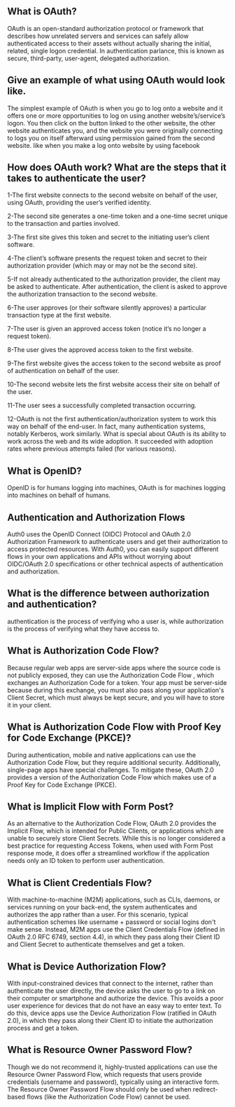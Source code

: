## What is OAuth?
OAuth is an open-standard authorization protocol or framework that describes how unrelated servers and services can safely allow authenticated access to their assets without actually sharing the initial, related, single logon credential. In authentication parlance, this is known as secure, third-party, user-agent, delegated authorization.

## Give an example of what using OAuth would look like.
The simplest example of OAuth is when you go to log onto a website and it offers one or more opportunities to log on using another website’s/service’s logon. You then click on the button linked to the other website, the other website authenticates you, and the website you were originally connecting to logs you on itself afterward using permission gained from the second website.
like when you make a log onto website by using facebook

## How does OAuth work? What are the steps that it takes to authenticate the user?
1-The first website connects to the second website on behalf of the user, using OAuth, providing the user’s verified identity.

2-The second site generates a one-time token and a one-time secret unique to the transaction and parties involved.

3-The first site gives this token and secret to the initiating user’s client software.

4-The client’s software presents the request token and secret to their authorization provider (which may or may not be the second site).

5-If not already authenticated to the authorization provider, the client may be asked to authenticate. After authentication, the client is asked to approve the authorization transaction to the second website.

6-The user approves (or their software silently approves) a particular transaction type at the first website.

7-The user is given an approved access token (notice it’s no longer a request token).

8-The user gives the approved access token to the first website.

9-The first website gives the access token to the second website as proof of authentication on behalf of the user.

10-The second website lets the first website access their site on behalf of the user.

11-The user sees a successfully completed transaction occurring.

12-OAuth is not the first authentication/authorization system to work this way on behalf of the end-user. In fact, many authentication systems, notably Kerberos, work similarly. What is special about OAuth is its ability to work across the web and its wide adoption. It succeeded with adoption rates where previous attempts failed (for various reasons).
## What is OpenID?
OpenID is for humans logging into machines, OAuth is for machines logging into machines on behalf of humans.

## Authentication and Authorization Flows

Auth0 uses the OpenID Connect (OIDC) Protocol and OAuth 2.0 Authorization Framework to authenticate users and get their authorization to access protected resources. With Auth0, you can easily support different flows in your own applications and APIs without worrying about OIDC/OAuth 2.0 specifications or other technical aspects of authentication and authorization.

## What is the difference between authorization and authentication?
authentication is the process of verifying who a user is, while authorization is the process of verifying what they have access to.

## What is Authorization Code Flow?
Because regular web apps are server-side apps where the source code is not publicly exposed, they can use the Authorization Code Flow , which exchanges an Authorization Code for a token. Your app must be server-side because during this exchange, you must also pass along your application's Client Secret, which must always be kept secure, and you will have to store it in your client.

## What is Authorization Code Flow with Proof Key for Code Exchange (PKCE)?
During authentication, mobile and native applications can use the Authorization Code Flow, but they require additional security. Additionally, single-page apps have special challenges. To mitigate these, OAuth 2.0 provides a version of the Authorization Code Flow which makes use of a Proof Key for Code Exchange (PKCE).

## What is Implicit Flow with Form Post?
As an alternative to the Authorization Code Flow, OAuth 2.0 provides the Implicit Flow, which is intended for Public Clients, or applications which are unable to securely store Client Secrets. While this is no longer considered a best practice for requesting Access Tokens, when used with Form Post response mode, it does offer a streamlined workflow if the application needs only an ID token to perform user authentication.

## What is Client Credentials Flow?
With machine-to-machine (M2M) applications, such as CLIs, daemons, or services running on your back-end, the system authenticates and authorizes the app rather than a user. For this scenario, typical authentication schemes like username + password or social logins don't make sense. Instead, M2M apps use the Client Credentials Flow (defined in OAuth 2.0 RFC 6749, section 4.4), in which they pass along their Client ID and Client Secret to authenticate themselves and get a token.

## What is Device Authorization Flow?
With input-constrained devices that connect to the internet, rather than authenticate the user directly, the device asks the user to go to a link on their computer or smartphone and authorize the device. This avoids a poor user experience for devices that do not have an easy way to enter text. To do this, device apps use the Device Authorization Flow (ratified in OAuth 2.0), in which they pass along their Client ID to initiate the authorization process and get a token.

## What is Resource Owner Password Flow?
Though we do not recommend it, highly-trusted applications can use the Resource Owner Password Flow, which requests that users provide credentials (username and password), typically using an interactive form. The Resource Owner Password Flow should only be used when redirect-based flows (like the Authorization Code Flow) cannot be used.
